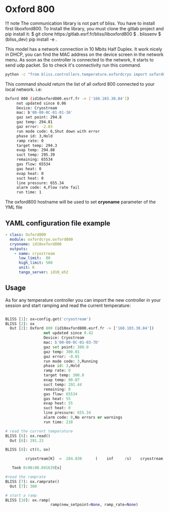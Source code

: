 # Oxford 800

!!! note
    The communication library is not part of bliss. You have to install first liboxford800.
    To Install the library, you must clone the gitlab project and pip install it:
       $ git clone https:/gitlab.esrf.fr/bliss/liboxford800
       $ . blissenv
       $ (bliss_dev) pip install -e .

This model has a network connection in 10 Mbits Half Duplex.  It work
nicely in DHCP, you can find the MAC address on the device screen in
the network menu.  As soon as the controller is connected to the
network, it starts to send udp packet. So to check it's connectivity
run this command.

```bash
python -c "from bliss.controllers.temperature.oxfordcryo import oxford800;oxford800.ls_oxford800()"
```

This command should return the list of all oxford 800 connected to your local network.
i.e:

```bash
Oxford 800 (id10oxford800.esrf.fr -> ['160.103.30.84'])
	 not updated since 0.06
	 Device: Cryostream
	 mac: b'00-00-0C-01-01-36'
	 gaz set point: 294.8
	 gaz temp: 294.81
	 gaz error: -2.03
	 run mode code: 6,Shut down with error
	 phase id: 3,Hold
	 ramp rate: 0
	 target temp: 294.3
	 evap temp: 294.88
	 suct temp: 295.39
	 remaining: 65534
	 gas flow: 65534
	 gas heat: 0
	 evap heat: 0
	 suct heat: 0
	 line pressure: 655.34
	 alarm code: 4,Flow rate fail
	 run time: 1
```

The oxford800 hostname will be used to set **cryoname** parameter of the YML file

## YAML configuration file example

```YAML
- class: Oxford800
  module: oxfordcryo.oxford800
  cryoname: id10oxford800
  outputs:
    - name: cryostream
      low_limit:  80
      high_limit: 500
      unit: K
      tango_server: id10_eh2
```

## Usage

As for any temperature controller you can import the new controller in your session and start ramping and read the current temperature:

```python

BLISS [1]: ox=config.get('cryostream')
BLISS [2]: ox
  Out [2]: Oxford 800 (id10oxford800.esrf.fr -> ['160.103.30.84'])
                 not updated since 0.42
                 Device: Cryostream
                 mac: b'00-00-0C-01-03-7D'
                 gaz set point: 300.0
                 gaz temp: 300.01
                 gaz error: -0.01
                 run mode code: 3,Running
                 phase id: 3,Hold
                 ramp rate: 0
                 target temp: 300.0
                 evap temp: 80.07
                 suct temp: 292.44
                 remaining: 0
                 gas flow: 65534
                 gas heat: 55
                 evap heat: 55
                 suct heat: 0
                 line pressure: 655.34
                 alarm code: 0,No errors or warnings
                 run time: 210

# read the current temperature
BLISS [6]: ox.read()
  Out [6]: 291.23

BLISS [8]: ct(0, ox)

         cryostream[K]  =  284.830      (    inf     /s)    cryostream

   Took 0:00:00.691639[s]

#read the ramprate
BLISS [7]: ox.ramprate()
  Out [7]: 360

# start a ramp
BLISS [10]: ox.ramp(
                    ramp(new_setpoint=None, ramp_rate=None)

```
